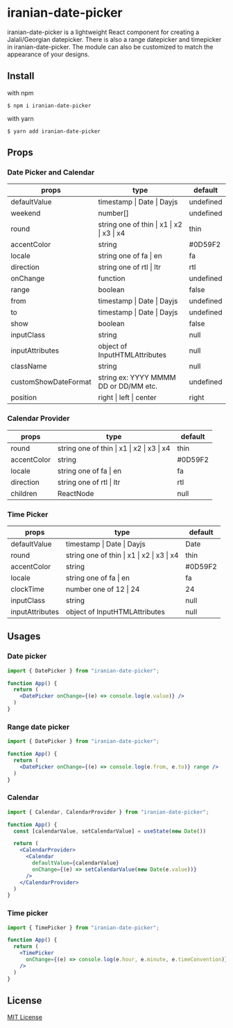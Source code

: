 # iranian-date-picker

iranian-date-picker is a lightweight React component for creating a Jalali/Georgian datepicker. There is also a range datepicker and timepicker in iranian-date-picker. The module can also be customized to match the appearance of your designs.

## Install

with npm

`$ npm i iranian-date-picker`

with yarn

`$ yarn add iranian-date-picker`

## Props
### Date Picker and Calendar

| props                | type                                                       | default   |
|----------------------|------------------------------------------------------------|-----------|
| defaultValue         | timestamp &#124; Date &#124; Dayjs                         | undefined |
| weekend              | number[]                                                   | undefined |
| round                | string one of thin &#124; x1 &#124; x2 &#124; x3 &#124; x4 | thin      |
| accentColor          | string                                                     | #0D59F2   |
| locale               | string one of fa &#124; en                                 | fa        |
| direction            | string one of rtl &#124; ltr                               | rtl       |
| onChange             | function                                                   | undefined |
| range                | boolean                                                    | false     |
| from                 | timestamp &#124; Date &#124; Dayjs                         | undefined |
| to                   | timestamp &#124; Date &#124; Dayjs                         | undefined |
| show                 | boolean                                                    | false     |
| inputClass           | string                                                     | null      |
| inputAttributes      | object of InputHTMLAttributes                              | null      |
| className            | string                                                     | null      |
| customShowDateFormat | string  ex: YYYY MMMM DD or DD/MM etc.                     | undefined |
| position             | right &#124; left  &#124; center                           | right     |


### Calendar Provider

| props       | type                                                       | default |
|-------------|------------------------------------------------------------|---------|
| round       | string one of thin &#124; x1 &#124; x2 &#124; x3 &#124; x4 | thin    |
| accentColor | string                                                     | #0D59F2 |
| locale      | string one of fa &#124; en                                 | fa      |
| direction   | string one of rtl &#124; ltr                               | rtl     |
| children    | ReactNode                                                  | null    |



### Time Picker

| props           | type                                                       | default |
|-----------------|------------------------------------------------------------|---------|
| defaultValue    | timestamp &#124; Date &#124; Dayjs                         | Date    |
| round           | string one of thin &#124; x1 &#124; x2 &#124; x3 &#124; x4 | thin    |
| accentColor     | string                                                     | #0D59F2 |
| locale          | string one of fa &#124; en                                 | fa      |
| clockTime       | number one of 12 &#124; 24                                 | 24      |
| inputClass      | string                                                     | null    |
| inputAttributes | object of InputHTMLAttributes                              | null    |

## Usages
### Date picker

``` jsx
import { DatePicker } from "iranian-date-picker";

function App() {
  return (
    <DatePicker onChange={(e) => console.log(e.value)} />
  )
}
```

### Range date picker

``` jsx
import { DatePicker } from "iranian-date-picker";

function App() {
  return (
    <DatePicker onChange={(e) => console.log(e.from, e.to)} range />
  )
}
```

### Calendar

``` jsx
import { Calendar, CalendarProvider } from "iranian-date-picker";

function App() {
  const [calendarValue, setCalendarValue] = useState(new Date())

  return (
    <CalendarProvider>
      <Calendar
        defaultValue={calendarValue}
        onChange={(e) => setCalendarValue(new Date(e.value))}
      />
    </CalendarProvider>
  )
}
```


### Time picker

``` jsx
import { TimePicker } from "iranian-date-picker";

function App() {
  return (
    <TimePicker
      onChange={(e) => console.log(e.hour, e.minute, e.timeConvention)}
    />
  )
}
```

## License


[MIT License](https://github.com/rzkhosroshahi/zaman/blob/main/LICENSE)
